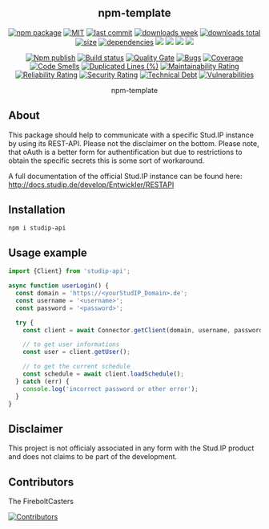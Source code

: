 <h2 align="center">
    npm-template
</h2>

<p align="center">
  <a href="https://badge.fury.io/js/studip-api.svg"><img src="https://badge.fury.io/js/studip-api.svg" alt="npm package" /></a>
  <a href="https://img.shields.io/github/license/FireboltCasters/studip-api"><img src="https://img.shields.io/github/license/FireboltCasters/studip-api" alt="MIT" /></a>
  <a href="https://img.shields.io/github/last-commit/FireboltCasters/studip-api?logo=git"><img src="https://img.shields.io/github/last-commit/FireboltCasters/studip-api?logo=git" alt="last commit" /></a>
  <a href="https://www.npmjs.com/package/studip-api"><img src="https://img.shields.io/npm/dm/studip-api.svg" alt="downloads week" /></a>
  <a href="https://www.npmjs.com/package/studip-api"><img src="https://img.shields.io/npm/dt/studip-api.svg" alt="downloads total" /></a>
  <a href="https://github.com/FireboltCasters/studip-api"><img src="https://shields.io/github/languages/code-size/FireboltCasters/studip-api" alt="size" /></a>
  <a href="https://david-dm.org/FireboltCasters/studip-api"><img src="https://david-dm.org/FireboltCasters/studip-api/status.svg" alt="dependencies" /></a>
  <a href="https://app.fossa.com/projects/git%2Bgithub.com%2FFireboltCasters%2Fstudip-api?ref=badge_shield" alt="FOSSA Status"><img src="https://app.fossa.com/api/projects/git%2Bgithub.com%2FFireboltCasters%2Fstudip-api.svg?type=shield"/></a>
  <a href="https://github.com/google/gts" alt="Google TypeScript Style"><img src="https://img.shields.io/badge/code%20style-google-blueviolet.svg"/></a>
  <a href="https://shields.io/" alt="Google TypeScript Style"><img src="https://img.shields.io/badge/uses-TypeScript-blue.svg"/></a>
  <a href="https://github.com/marketplace/actions/lint-action"><img src="https://img.shields.io/badge/uses-Lint%20Action-blue.svg"/></a>
</p>

<p align="center">
  <a href="https://github.com/FireboltCasters/studip-api/actions/workflows/npmPublish.yml"><img src="https://github.com/FireboltCasters/studip-api/actions/workflows/npmPublish.yml/badge.svg" alt="Npm publish" /></a>
  <a href="https://github.com/FireboltCasters/studip-api/actions/workflows/linter.yml"><img src="https://github.com/FireboltCasters/studip-api/actions/workflows/linter.yml/badge.svg" alt="Build status" /></a>
  <a href="https://sonarcloud.io/dashboard?id=FireboltCasters_studip-api"><img src="https://sonarcloud.io/api/project_badges/measure?project=FireboltCasters_studip-api&metric=alert_status" alt="Quality Gate" /></a>
  <a href="https://sonarcloud.io/dashboard?id=FireboltCasters_studip-api"><img src="https://sonarcloud.io/api/project_badges/measure?project=FireboltCasters_studip-api&metric=bugs" alt="Bugs" /></a>
  <a href="https://sonarcloud.io/dashboard?id=FireboltCasters_studip-api"><img src="https://sonarcloud.io/api/project_badges/measure?project=FireboltCasters_studip-api&metric=coverage" alt="Coverage" /></a>
  <a href="https://sonarcloud.io/dashboard?id=FireboltCasters_studip-api"><img src="https://sonarcloud.io/api/project_badges/measure?project=FireboltCasters_studip-api&metric=code_smells" alt="Code Smells" /></a>
  <a href="https://sonarcloud.io/dashboard?id=FireboltCasters_studip-api"><img src="https://sonarcloud.io/api/project_badges/measure?project=FireboltCasters_studip-api&metric=duplicated_lines_density" alt="Duplicated Lines (%)" /></a>
  <a href="https://sonarcloud.io/dashboard?id=FireboltCasters_studip-api"><img src="https://sonarcloud.io/api/project_badges/measure?project=FireboltCasters_studip-api&metric=sqale_rating" alt="Maintainability Rating" /></a>
  <a href="https://sonarcloud.io/dashboard?id=FireboltCasters_studip-api"><img src="https://sonarcloud.io/api/project_badges/measure?project=FireboltCasters_studip-api&metric=reliability_rating" alt="Reliability Rating" /></a>
  <a href="https://sonarcloud.io/dashboard?id=FireboltCasters_studip-api"><img src="https://sonarcloud.io/api/project_badges/measure?project=FireboltCasters_studip-api&metric=security_rating" alt="Security Rating" /></a>
  <a href="https://sonarcloud.io/dashboard?id=FireboltCasters_studip-api"><img src="https://sonarcloud.io/api/project_badges/measure?project=FireboltCasters_studip-api&metric=sqale_index" alt="Technical Debt" /></a>
  <a href="https://sonarcloud.io/dashboard?id=FireboltCasters_studip-api"><img src="https://sonarcloud.io/api/project_badges/measure?project=FireboltCasters_studip-api&metric=vulnerabilities" alt="Vulnerabilities" /></a>
</p>

<p align="center">
    npm-template
</p>

## About

This package should help to communicate with a specific Stud.IP instance by using its REST-API. Please not the disclaimer on the bottom. Please note, that oAuth is a better form for authentification but due to restrictions to obtain the specific secrets this is some sort of workaround.

A full documentation of the official Stud.IP instance can be found here: http://docs.studip.de/develop/Entwickler/RESTAPI

## Installation

```
npm i studip-api
```

## Usage example

```javascript
import {Client} from 'studip-api';

async function userLogin() {
  const domain = 'https://<yourStudIP_Domain>.de';
  const username = '<username>';
  const password = '<password>';

  try {
    const client = await Connector.getClient(domain, username, password);

    // to get user informations
    const user = client.getUser();

    // to get the current schedule
    const schedule = await client.loadSchedule();
  } catch (err) {
    console.log('incorrect password or other error');
  }
}
```

## Disclaimer

This project is not officialy associated in any form with the Stud.IP product and does not claims to be part of the development.

## Contributors

The FireboltCasters

<a href="https://github.com/FireboltCasters/studip-api"><img src="https://contrib.rocks/image?repo=FireboltCasters/studip-api" alt="Contributors" /></a>
